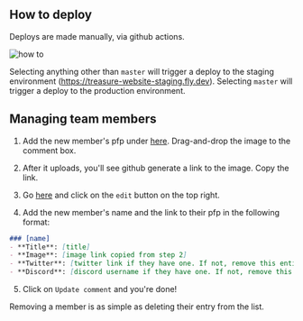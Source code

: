 ## How to deploy

Deploys are made manually, via github actions.

![how to](https://github.com/TreasureProject/treasure-website/assets/15570714/a7ce4cfd-91f5-45fd-97e4-77f7c4168222 "github action")

Selecting anything other than `master` will trigger a deploy to the staging environment (https://treasure-website-staging.fly.dev). Selecting `master` will trigger a deploy to the production environment.

## Managing team members

1. Add the new member's pfp under [here](https://github.com/TreasureProject/treasure-website-team-images/issues/1). Drag-and-drop the image to the comment box.

2. After it uploads, you'll see github generate a link to the image. Copy the link.

3. Go [here](https://github.com/TreasureProject/treasure-website/issues/290) and click on the `edit` button on the top right.

4. Add the new member's name and the link to their pfp in the following format:
```markdown
### [name]
- **Title**: [title]
- **Image**: [image link copied from step 2]
- **Twitter**: [twitter link if they have one. If not, remove this entire line]
- **Discord**: [discord username if they have one. If not, remove this entire line]
``` 

5. Click on `Update comment` and you're done!

Removing a member is as simple as deleting their entry from the list.